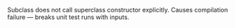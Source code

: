 Subclass does not call superclass constructor explicitly. Causes compilation failure — breaks unit test runs with inputs.